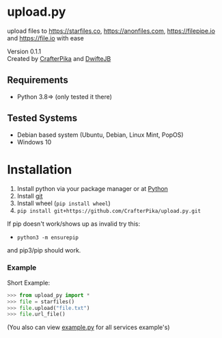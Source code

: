 # upload.py
upload files to https://starfiles.co, https://anonfiles.com, https://filepipe.io and https://file.io with ease

Version 0.1.1<br>
Created by <a href="https://github.com/CrafterPika">CrafterPika</a> and <a href="https://github.com/DwifteJB">DwifteJB</a>
## Requirements
- Python 3.8=> (only tested it there)

## Tested Systems
- Debian based system (Ubuntu, Debian, Linux Mint, PopOS)
- Windows 10

# Installation
1. Install python via your package manager or at [Python](https://python.org)
2. Install [git](https://git-scm.com/)
3. Install wheel (```pip install wheel```)
4. ```pip install git+https://github.com/CrafterPika/upload.py.git```

If pip doesn't work/shows up as invalid try this:

- ```python3 -m ensurepip```

and pip3/pip should work.

### Example

Short Example:
```py
>>> from upload_py import *
>>> file = starfiles()
>>> file.upload("file.txt")
>>> file.url_file()
```
(You also can view [example.py](https://github.com/CrafterPika/upload.py/blob/main/upload_py/example.py) for all services example's)
